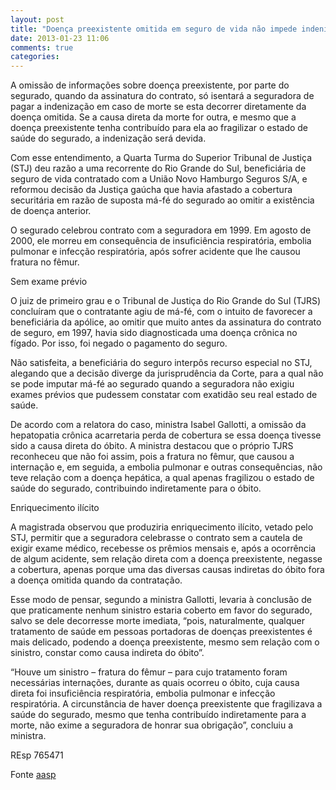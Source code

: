 ```yaml
---
layout: post
title: "Doença preexistente omitida em seguro de vida não impede indenização se não foi causa direta da morte"
date: 2013-01-23 11:06
comments: true
categories: 
---
```

A omissão de informações sobre doença preexistente, por parte do segurado, quando da assinatura do contrato, só isentará a seguradora de pagar a indenização em caso de morte se esta decorrer diretamente da doença omitida. Se a causa direta da morte for outra, e mesmo que a doença preexistente tenha contribuído para ela ao fragilizar o estado de saúde do segurado, a indenização será devida. 

Com esse entendimento, a Quarta Turma do Superior Tribunal de Justiça (STJ) deu razão a uma recorrente do Rio Grande do Sul, beneficiária de seguro de vida contratado com a União Novo Hamburgo Seguros S/A, e reformou decisão da Justiça gaúcha que havia afastado a cobertura securitária em razão de suposta má-fé do segurado ao omitir a existência de doença anterior. 

O segurado celebrou contrato com a seguradora em 1999. Em agosto de 2000, ele morreu em consequência de insuficiência respiratória, embolia pulmonar e infecção respiratória, após sofrer acidente que lhe causou fratura no fêmur. 

Sem exame prévio 

O juiz de primeiro grau e o Tribunal de Justiça do Rio Grande do Sul (TJRS) concluíram que o contratante agiu de má-fé, com o intuito de favorecer a beneficiária da apólice, ao omitir que muito antes da assinatura do contrato de seguro, em 1997, havia sido diagnosticada uma doença crônica no fígado. Por isso, foi negado o pagamento do seguro. 

Não satisfeita, a beneficiária do seguro interpôs recurso especial no STJ, alegando que a decisão diverge da jurisprudência da Corte, para a qual não se pode imputar má-fé ao segurado quando a seguradora não exigiu exames prévios que pudessem constatar com exatidão seu real estado de saúde. 

De acordo com a relatora do caso, ministra Isabel Gallotti, a omissão da hepatopatia crônica acarretaria perda de cobertura se essa doença tivesse sido a causa direta do óbito. A ministra destacou que o próprio TJRS reconheceu que não foi assim, pois a fratura no fêmur, que causou a internação e, em seguida, a embolia pulmonar e outras consequências, não teve relação com a doença hepática, a qual apenas fragilizou o estado de saúde do segurado, contribuindo indiretamente para o óbito. 

Enriquecimento ilícito 

A magistrada observou que produziria enriquecimento ilícito, vetado pelo STJ, permitir que a seguradora celebrasse o contrato sem a cautela de exigir exame médico, recebesse os prêmios mensais e, após a ocorrência de algum acidente, sem relação direta com a doença preexistente, negasse a cobertura, apenas porque uma das diversas causas indiretas do óbito fora a doença omitida quando da contratação. 

Esse modo de pensar, segundo a ministra Gallotti, levaria à conclusão de que praticamente nenhum sinistro estaria coberto em favor do segurado, salvo se dele decorresse morte imediata, “pois, naturalmente, qualquer tratamento de saúde em pessoas portadoras de doenças preexistentes é mais delicado, podendo a doença preexistente, mesmo sem relação com o sinistro, constar como causa indireta do óbito”. 

“Houve um sinistro – fratura do fêmur – para cujo tratamento foram necessárias internações, durante as quais ocorreu o óbito, cuja causa direta foi insuficiência respiratória, embolia pulmonar e infecção respiratória. A circunstância de haver doença preexistente que fragilizava a saúde do segurado, mesmo que tenha contribuído indiretamente para a morte, não exime a seguradora de honrar sua obrigação”, concluiu a ministra. 

REsp 765471

Fonte [aasp](http://www.aasp.org.br/aasp/imprensa/clipping/cli_noticia.asp?idnot=13705)
